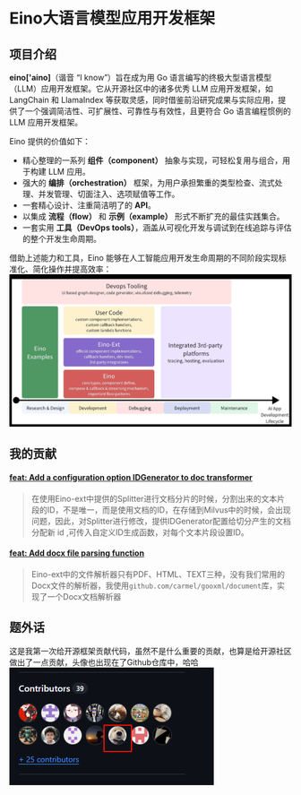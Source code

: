 # Eino大语言模型应用开发框架
## 项目介绍

 **eino['aino]**（谐音 “I know”）旨在成为用 Go 语言编写的终极大型语言模型（LLM）应用开发框架。它从开源社区中的诸多优秀 LLM 应用开发框架，如 LangChain 和 LlamaIndex 等获取灵感，同时借鉴前沿研究成果与实际应用，提供了一个强调简洁性、可扩展性、可靠性与有效性，且更符合 Go 语言编程惯例的 LLM 应用开发框架。

Eino 提供的价值如下：

- 精心整理的一系列 **组件（component）** 抽象与实现，可轻松复用与组合，用于构建 LLM 应用。
- 强大的 **编排（orchestration）** 框架，为用户承担繁重的类型检查、流式处理、并发管理、切面注入、选项赋值等工作。
- 一套精心设计、注重简洁明了的 **API**。
- 以集成 **流程（flow）** 和 **示例（example）** 形式不断扩充的最佳实践集合。
- 一套实用 **工具（DevOps tools）**，涵盖从可视化开发与调试到在线追踪与评估的整个开发生命周期。

借助上述能力和工具，Eino 能够在人工智能应用开发生命周期的不同阶段实现标准化、简化操作并提高效率：
![](assets/Pasted%20image%2020250717165956.png)

## 我的贡献

#### [feat: Add a configuration option IDGenerator to doc transformer](https://github.com/cloudwego/eino-ext/commit/8553b6952bf3fe32a1735fc9c60b4e04f4fbc351 "feat: Add a configuration option IDGenerator to doc transformer")
> 在使用Eino-ext中提供的Splitter进行文档分片的时候，分割出来的文本片段的ID，不是唯一，而是使用文档的ID，在存储到Milvus中的时候，会出现问题，因此，对Splitter进行修改，提供IDGenerator配置给切分产生的文档分配新 id ,可传入自定义ID生成函数，对每个文本片段设置ID。
#### [feat: Add docx file parsing function ](https://github.com/cloudwego/eino-ext/commit/4936951487dd7e36a7e006c9743daed082f55464)

> Eino-ext中的文件解析器只有PDF、HTML、TEXT三种，没有我们常用的Docx文件的解析器，我使用`github.com/carmel/gooxml/document`库，实现了一个Docx文档解析器

## 题外话

这是我第一次给开源框架贡献代码，虽然不是什么重要的贡献，也算是给开源社区做出了一点贡献，头像也出现在了Github仓库中，哈哈
![](assets/Pasted%20image%2020250717171923.png)


